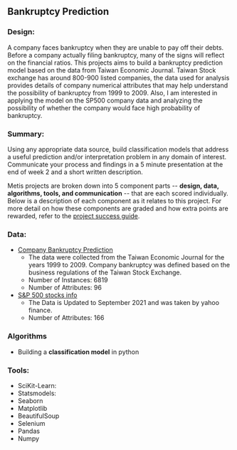 ## Bankruptcy Prediction


### Design:

A company faces bankruptcy when they are unable to pay off their debts. Before a company actually filing bankruptcy, many of the signs will reflect on the financial ratios. This projects aims to build a bankruptcy prediction model based on the data from Taiwan Economic Journal. Taiwan Stock exchange has around 800-900 listed companies, the data used for analysis provides details of company numerical attributes that may help understand the possibility of bankruptcy from 1999 to 2009. 
Also, I am interested in applying the model on the SP500 company data and analyzing the possibility of whether the company would face high probability of bankruptcy. 

### Summary:

Using any appropriate data source, build classification models that address a useful prediction and/or interpretation 
problem in any domain of interest. Communicate your process and findings in a 5 minute presentation at the end of week 
2 and a short written description.

Metis projects are broken down into 5 component parts -- **design, data, algorithms, tools, and communication** -- that 
are each scored individually. Below is a description of each component as it relates to this project. For more detail 
on how these components are graded and how extra points are rewarded, refer to the [project success guide](./project_success_guide.md).  


### Data:
   
*  [Company Bankruptcy Prediction](https://www.kaggle.com/fedesoriano/company-bankruptcy-prediction/code) 
   - The data were collected from the Taiwan Economic Journal for the years 1999 to 2009. Company bankruptcy was defined based on the business regulations of the Taiwan Stock Exchange.
   - Number of Instances: 6819
   - Number of Attributes: 96
*  [S&P 500 stocks info](https://www.kaggle.com/davidemattioli/sp-500-stocks-info)
   -  The Data is Updated to September 2021 and was taken by yahoo finance.
   -  Number of Attributes: 166
 
### Algorithms

*  Building a **classification model** in python 

### Tools:
- SciKit-Learn: 
- Statsmodels:
- Seaborn
- Matplotlib
- BeautifulSoup
- Selenium
- Pandas
- Numpy
